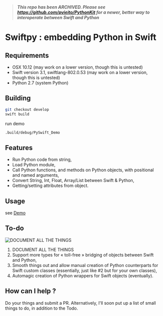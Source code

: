 > _**This repo has been ARCHIVED.
> Please see https://github.com/pvieito/PythonKit for a newer, better way to interoperate between Swift and Python**_

# Swiftpy : embedding Python in Swift

## Requirements

- OSX 10.12 (may work on a lower version, though this is untested)
- Swift version 3.1, swiftlang-802.0.53 (may work on a lower version, though this is untested)
- Python 2.7 (system Python)

## Building

```bash
git checkout develop
swift build
```

run demo

```bash
.build/debug/PySwift_Demo
```

## Features

- Run Python code from string,
- Load Python module,
- Call Python functions, and methods on Python objects, with positional and named arguments,
- Convert String, Int, Float, Array/List between Swift & Python,
- Getting/setting attributes from object.

## Usage

see [Demo](src/PySwift_Demo/main.swift)

## To-do

![DOCUMENT ALL THE THINGS](https://cdn.meme.am/cache/instances/folder415/64911415.jpg "")

1. DOCUMENT ALL THE THINGS
2. Support more types for « toll-free » bridging of objects between Swift and Python,
3. Smooth things out and allow manual creation of Python counterparts for Swift custom classes (essentially, just like #2 but for your own classes),
4. Automagic creation of Python wrappers for Swift objects (eventually).

## How can I help ? 
Do your things and submit a PR. Alternatively, I'll soon put up a list of small things to do, in addition to the Todo.
